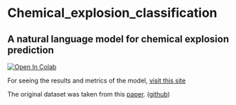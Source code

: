 # Chemical_explosion_classification
## A natural language model for chemical explosion prediction
 
[![Open In Colab](https://colab.research.google.com/assets/colab-badge.svg)](https://colab.research.google.com/drive/1GQmh1g2bRdqgQCnM6b_iY-eAQCRfhMJP#scrollTo=txlfR8ny2M-p)

For seeing the results and metrics of the model,  <a href="https://wandb.ai/mephisto121/chemical_explosion_classification/reports/Chemical-explosion-classification--VmlldzoxOTczOTI1?accessToken=1peuxurghcpba967ger1g1gpvwvyrf4mwk82jmx2u38zvxag7sj01do45umoxjxq">visit this site</a>

The original dataset was taken from this <a href= 'https://www.nature.com/articles/s41598-018-27344-x#Sec24'>paper</a>. (<a href='https://github.com/delton137/Machine-Learning-Energetic-Molecules-Notebooks'>github</a>)
